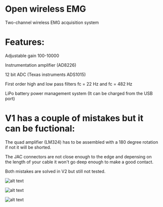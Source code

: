 # Open wireless EMG

Two-channel wireless EMG acquisition system

# Features:

Adjustable gain 100-10000

Instrumentation amplifier (AD8226)

12 bit ADC (Texas instruments ADS1015)

First order high and low pass filters fc = 22 Hz and fc = 482 Hz

LiPo battery power management system (It can be charged from the USB port)


# V1 has a couple of mistakes but it can be fuctional: 

The quad amplifier (LM324) has to be assembled with a 180 degree rotation if not it will be shorted.

The JAC connectors are not close enough to the edge and depensing on the length of your cable it won't go deep enough to make a good contact.

Both mistakes are solved in V2 but still not tested.

![alt text](https://github.com/XaviCanoFerrer/Wireless_EMG/blob/main/Wireless%20EMG%20.png?raw=true)

![alt text](https://github.com/XaviCanoFerrer/Open_wireless_EMG/blob/main/IMG_20220404_123702.jpg?raw=true)

![alt text](https://github.com/XaviCanoFerrer/Open_wireless_EMG/blob/main/IMG_20220404_123524.jpg?raw=true)





